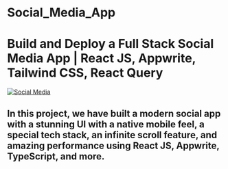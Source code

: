 # Social_Media_App

# Build and Deploy a Full Stack Social Media App | React JS, Appwrite, Tailwind CSS, React Query
[![Social Media](https://i.ibb.co/k4BQtdP/Thumbnail.png)](https://youtu.be/_W3R2VwRyF4)


## In this project, we have built a modern social app with a stunning UI with a native mobile feel, a special tech stack, an infinite scroll feature, and amazing performance using React JS, Appwrite, TypeScript, and more.
